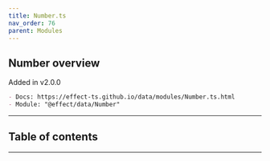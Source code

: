 ```yaml
---
title: Number.ts
nav_order: 76
parent: Modules
---
```


## Number overview

Added in v2.0.0

```md
- Docs: https://effect-ts.github.io/data/modules/Number.ts.html
- Module: "@effect/data/Number"
```

---

<h2 class="text-delta">Table of contents</h2>

---
